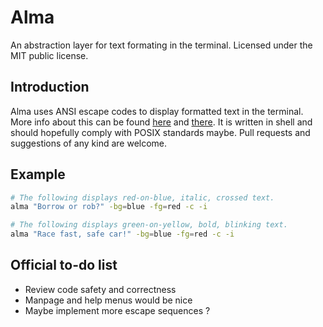 # Alma
An abstraction layer for text formating in the terminal.
Licensed under the MIT public license.

## Introduction

Alma uses ANSI escape codes to display formatted text in the terminal.
More info about this can be found [here](https://en.wikipedia.org/wiki/ANSI_escape_code) and [there](http://ascii-table.com/ansi-escape-sequences.php).
It is written in shell and should hopefully comply with POSIX standards maybe.
Pull requests and suggestions of any kind are welcome.

## Example

```sh
# The following displays red-on-blue, italic, crossed text.
alma "Borrow or rob?" -bg=blue -fg=red -c -i

# The following displays green-on-yellow, bold, blinking text.
alma "Race fast, safe car!" -bg=blue -fg=red -c -i
```

## Official to-do list

 - Review code safety and correctness
 - Manpage and help menus would be nice
 - Maybe implement more escape sequences ?

